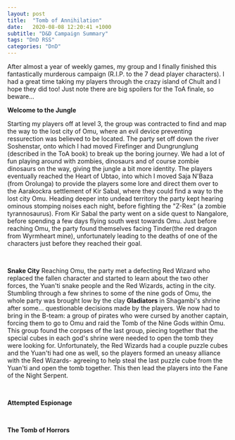 ```yaml
---
layout: post
title:  "Tomb of Annihilation"
date:   2020-08-08 12:20:41 +1000
subtitle: "D&D Campaign Summary"
tags: "DnD RSS"
categories: "DnD"
---
```


After almost a year of weekly games, my group and I finally finished this fantastically murderous campaign (R.I.P. to the 7 dead player characters). I had a great time taking my players through the crazy island of Chult and I hope they did too! Just note there are big spoilers for the ToA finale, so beware...

__Welcome to the Jungle__

Starting my players off at level 3, the group was contracted to find and map the way to the lost city of Omu, where an evil device preventing ressurection was believed to be located. The party set off down the river Soshenstar, onto which I had moved Firefinger and Dungrunglung (described in the ToA book) to break up the boring journey. We had a lot of fun playing around with zombies, dinosaurs and of course zombie dinosaurs on the way, giving the jungle a bit more identity. The players eventually reached the Heart of Ubtao, into which I moved Saja N'Baza (from Orolunga) to provide the players some lore and direct them over to the Aarakockra settlement of Kir Sabal, where they could find a way to the lost city Omu. Heading deeper into undead territory the party kept hearing ominous stomping noises each night, before fighting the "Z-Rex" (a zombie tyrannosaurus). From Kir Sabal the party went on a side quest to Nangalore, before spending a few days flying south west towards Omu. Just before reaching Omu, the party found themselves facing Tinder(the red dragon from Wyrmheart mine), unfortunately leading to the deaths of one of the characters just before they reached their goal. 

<br/>

__Snake City__
Reaching Omu, the party met a defecting Red Wizard who replaced the fallen character and started to learn about the two other forces, the Yuan'ti snake people and the Red Wizards, acting in the city. Stumbling through a few shrines to some of the nine gods of Omu, the whole party was brought low by the clay __Gladiators__ in Shagambi's shrine after some... questionable decisions made by the players. We now had to bring in the B-team: a group of pirates who were cursed by another captain, forcing them to go to Omu and raid the Tomb of the Nine Gods within Omu. This group found the corpses of the last group, piecing together that the special cubes in each god's shrine were needed to open the tomb they were looking for. Unfortunately, the Red Wizards had a couple puzzle cubes and the Yuan'ti had one as well, so the players formed an uneasy alliance with the Red Wizards- agreeing to help steal the last puzzle cube from the Yuan'ti and open the tomb together. This then lead the players into the Fane of the Night Serpent.

<br/>

__Attempted Espionage__

<br/>

__The Tomb of Horrors__

